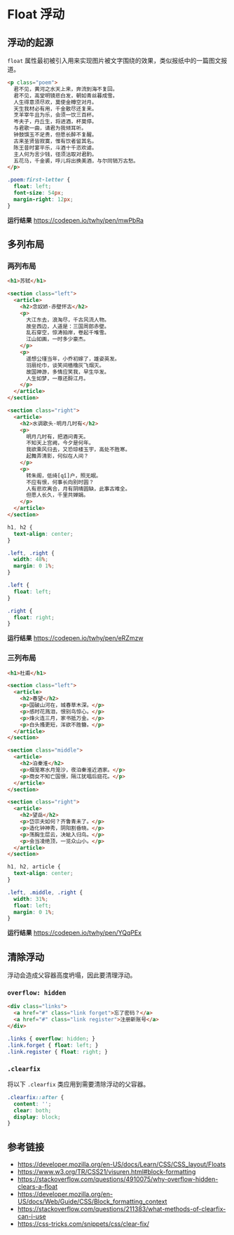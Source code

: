 # Float 浮动

## 浮动的起源
`float` 属性最初被引入用来实现图片被文字围绕的效果，类似报纸中的一篇图文报道。
```html
<p class="poem">
  君不见，黄河之水天上来，奔流到海不复回。
  君不见，高堂明镜悲白发，朝如青丝暮成雪。
  人生得意须尽欢，莫使金樽空对月。
  天生我材必有用，千金散尽还复来。
  烹羊宰牛且为乐，会须一饮三百杯。
  岑夫子，丹丘生，将进酒，杯莫停。
  与君歌一曲，请君为我倾耳听。
  钟鼓馔玉不足贵，但愿长醉不复醒。
  古来圣贤皆寂寞，惟有饮者留其名。
  陈王昔时宴平乐，斗酒十千恣欢谑。
  主人何为言少钱，径须沽取对君酌。
  五花马，千金裘，呼儿将出换美酒，与尔同销万古愁。
</p>
```
```css
.poem:first-letter {
  float: left;
  font-size: 54px;
  margin-right: 12px;
}
```
**运行结果** https://codepen.io/twhy/pen/mwPbRa

## 多列布局
### 两列布局
```html
<h1>苏轼</h1>

<section class="left">
  <article>
    <h2>念奴娇·赤壁怀古</h2>
    <p>
      大江东去，浪淘尽，千古风流人物。
      故垒西边，人道是：三国周郎赤壁。
      乱石穿空，惊涛拍岸，卷起千堆雪。
      江山如画，一时多少豪杰。
    </p>
    <p>
      遥想公瑾当年，小乔初嫁了，雄姿英发。
      羽扇纶巾，谈笑间樯橹灰飞烟灭。
      故国神游，多情应笑我，早生华发。
      人生如梦，一尊还酹江月。 
    </p>
  </article>
</section>

<section class="right">
  <article>
    <h2>水调歌头·明月几时有</h2>
    <p>
      明月几时有，把酒问青天。
      不知天上宫阙，今夕是何年。
      我欲乘风归去，又恐琼楼玉宇，高处不胜寒。
      起舞弄清影，何似在人间？
    </p>
    <p>
      转朱阁，低绮[qǐ]户，照无眠。
      不应有恨，何事长向别时圆？
      人有悲欢离合，月有阴晴圆缺，此事古难全。
      但愿人长久，千里共婵娟。
    </p>
  </article>
</section>
```
```css
h1, h2 { 
  text-align: center;
}

.left, .right {
  width: 48%;
  margin: 0 1%;
}

.left { 
  float: left;
}

.right { 
  float: right;
}
```
**运行结果** https://codepen.io/twhy/pen/eRZmzw

### 三列布局
```html
<h1>杜甫</h1>

<section class="left">
  <article>
    <h2>春望</h2>
    <p>国破山河在，城春草木深。</p>
    <p>感时花溅泪，恨别鸟惊心。</p>
    <p>烽火连三月，家书抵万金。</p>
    <p>白头搔更短，浑欲不胜簪。</p>
  </article>
</section>

<section class="middle">
  <article>
    <h2>泊秦淮</h2>
    <p>烟笼寒水月笼沙，夜泊秦淮近酒家。</p>
    <p>商女不知亡国恨，隔江犹唱后庭花。</p>
  </article>
</section>

<section class="right">
  <article>
    <h2>望岳</h2>
    <p>岱宗夫如何？齐鲁青未了。</p>
    <p>造化钟神秀，阴阳割昏晓。</p>
    <p>荡胸生层云，决眦入归鸟。</p>
    <p>会当凌绝顶，一览众山小。</p>
  </article>
</section>
```
```css
h1, h2, article {
  text-align: center;
}

.left, .middle, .right {
  width: 31%;
  float: left;
  margin: 0 1%;
}
```
**运行结果** https://codepen.io/twhy/pen/YQqPEx

## 清除浮动
浮动会造成父容器高度坍塌，因此要清理浮动。
### `overflow: hidden`
```html
<div class="links">
  <a href="#" class="link forget">忘了密码？</a>
  <a href="#" class="link register">注册新账号</a>
</div>
```
```css
.links { overflow: hidden; }
.link.forget { float: left; }
.link.register { float: right; }
```

### `.clearfix`
将以下 `.clearfix` 类应用到需要清除浮动的父容器。
```css
.clearfix::after {
  content: '';
  clear: both;
  display: block;
}
```

## 参考链接
* https://developer.mozilla.org/en-US/docs/Learn/CSS/CSS_layout/Floats
* https://www.w3.org/TR/CSS21/visuren.html#block-formatting
* https://stackoverflow.com/questions/4910075/why-overflow-hidden-clears-a-float
* https://developer.mozilla.org/en-US/docs/Web/Guide/CSS/Block_formatting_context
* https://stackoverflow.com/questions/211383/what-methods-of-clearfix-can-i-use
* https://css-tricks.com/snippets/css/clear-fix/
